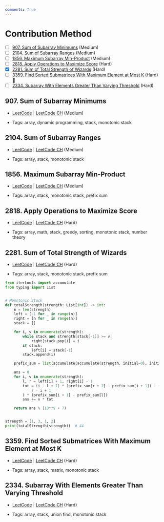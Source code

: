 ```yaml
---
comments: True
---
```


# Contribution Method

- [ ] [907. Sum of Subarray Minimums](https://leetcode.cn/problems/sum-of-subarray-minimums/) (Medium)
- [ ] [2104. Sum of Subarray Ranges](https://leetcode.cn/problems/sum-of-subarray-ranges/) (Medium)
- [ ] [1856. Maximum Subarray Min-Product](https://leetcode.cn/problems/maximum-subarray-min-product/) (Medium)
- [ ] [2818. Apply Operations to Maximize Score](https://leetcode.cn/problems/apply-operations-to-maximize-score/) (Hard)
- [x] [2281. Sum of Total Strength of Wizards](https://leetcode.cn/problems/sum-of-total-strength-of-wizards/) (Hard)
- [ ] [3359. Find Sorted Submatrices With Maximum Element at Most K](https://leetcode.cn/problems/find-sorted-submatrices-with-maximum-element-at-most-k/) (Hard) 👑
- [ ] [2334. Subarray With Elements Greater Than Varying Threshold](https://leetcode.cn/problems/subarray-with-elements-greater-than-varying-threshold/) (Hard)

## 907. Sum of Subarray Minimums

-   [LeetCode](https://leetcode.com/problems/sum-of-subarray-minimums/) | [LeetCode CH](https://leetcode.cn/problems/sum-of-subarray-minimums/) (Medium)

-   Tags: array, dynamic programming, stack, monotonic stack

## 2104. Sum of Subarray Ranges

-   [LeetCode](https://leetcode.com/problems/sum-of-subarray-ranges/) | [LeetCode CH](https://leetcode.cn/problems/sum-of-subarray-ranges/) (Medium)

-   Tags: array, stack, monotonic stack

## 1856. Maximum Subarray Min-Product

-   [LeetCode](https://leetcode.com/problems/maximum-subarray-min-product/) | [LeetCode CH](https://leetcode.cn/problems/maximum-subarray-min-product/) (Medium)

-   Tags: array, stack, monotonic stack, prefix sum

## 2818. Apply Operations to Maximize Score

-   [LeetCode](https://leetcode.com/problems/apply-operations-to-maximize-score/) | [LeetCode CH](https://leetcode.cn/problems/apply-operations-to-maximize-score/) (Hard)

-   Tags: array, math, stack, greedy, sorting, monotonic stack, number theory

## 2281. Sum of Total Strength of Wizards

-   [LeetCode](https://leetcode.com/problems/sum-of-total-strength-of-wizards/) | [LeetCode CH](https://leetcode.cn/problems/sum-of-total-strength-of-wizards/) (Hard)

-   Tags: array, stack, monotonic stack, prefix sum

```python title="2281. Sum of Total Strength of Wizards - Python Solution"
from itertools import accumulate
from typing import List


# Monotonic Stack
def totalStrength(strength: List[int]) -> int:
    n = len(strength)
    left = [-1 for _ in range(n)]
    right = [n for _ in range(n)]
    stack = []

    for i, v in enumerate(strength):
        while stack and strength[stack[-1]] >= v:
            right[stack.pop()] = i
        if stack:
            left[i] = stack[-1]
        stack.append(i)

    prefix_sum = list(accumulate(accumulate(strength, initial=0), initial=0))

    ans = 0
    for i, v in enumerate(strength):
        l, r = left[i] + 1, right[i] - 1
        tot = (i - l + 1) * (prefix_sum[r + 2] - prefix_sum[i + 1]) - (
            r - i + 1
        ) * (prefix_sum[i + 1] - prefix_sum[l])
        ans += v * tot

    return ans % (10**9 + 7)


strength = [1, 3, 1, 2]
print(totalStrength(strength))  # 44

```

## 3359. Find Sorted Submatrices With Maximum Element at Most K

-   [LeetCode](https://leetcode.com/problems/find-sorted-submatrices-with-maximum-element-at-most-k/) | [LeetCode CH](https://leetcode.cn/problems/find-sorted-submatrices-with-maximum-element-at-most-k/) (Hard)

-   Tags: array, stack, matrix, monotonic stack

## 2334. Subarray With Elements Greater Than Varying Threshold

-   [LeetCode](https://leetcode.com/problems/subarray-with-elements-greater-than-varying-threshold/) | [LeetCode CH](https://leetcode.cn/problems/subarray-with-elements-greater-than-varying-threshold/) (Hard)

-   Tags: array, stack, union find, monotonic stack
